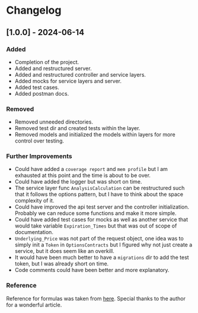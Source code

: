 # Changelog

## [1.0.0] - 2024-06-14

### Added

- Completion of the project.
- Added and restructured server.
- Added and restructured controller and service layers.
- Added mocks for service layers and server.
- Added test cases.
- Added postman docs.

### Removed

- Removed unneeded directories.
- Removed test dir and created tests within the layer.
- Removed models and initialized the models within layers for more control over testing.

### Further Improvements

- Could have added a `coverage report` and `mem profile` but I am exhausted at this point and the time is about to be
  over.
- Could have added the logger but was short on time.
- The service layer func `AnalysisCalculation` can be restructured such that it follows the options pattern, but I have
  to think about the space complexity of it.
- Could have improved the api test server and the controller initialization. Probably we can reduce some functions and
  make it more simple.
- Could have added test cases for mocks as well as another service that would take variable `Expiration_Times` but that
  was out of scope of documentation.
- `Underlying_Price` was not part of the request object, one idea was to simply init a `Token` in `OptionsContracts` but
  I figured why not just create a service, but it does seem like an overkill.
- It would have been much better to have a `migrations` dir to add the test token, but I was already short on time.
- Code comments could have been better and more explanatory.

### Reference
Reference for formulas was taken from [here](https://analystprep.com/blog/options-calculations-payoff-profit/). Special thanks to the author for a wonderful article.